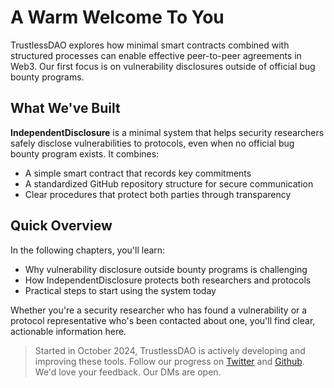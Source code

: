 # A Warm Welcome To You

TrustlessDAO explores how minimal smart contracts combined with structured processes can enable effective peer-to-peer agreements in Web3. Our first focus is on vulnerability disclosures outside of official bug bounty programs.

## What We've Built

**IndependentDisclosure** is a minimal system that helps security researchers safely disclose vulnerabilities to protocols, even when no official bug bounty program exists. It combines:

- A simple smart contract that records key commitments
- A standardized GitHub repository structure for secure communication
- Clear procedures that protect both parties through transparency

## Quick Overview

In the following chapters, you'll learn:
- Why vulnerability disclosure outside bounty programs is challenging
- How IndependentDisclosure protects both researchers and protocols
- Practical steps to start using the system today

Whether you're a security researcher who has found a vulnerability or a protocol representative who's been contacted about one, you'll find clear, actionable information here.

> Started in October 2024, TrustlessDAO is actively developing and improving these tools. Follow our progress on [Twitter](https://x.com/0xKorok) and [Github](https://github.com/TrustlessDAO). We'd love your feedback. Our DMs are open. 